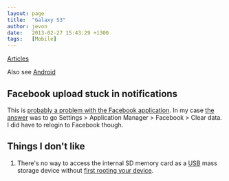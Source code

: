 ```yaml
---
layout: page
title:  "Galaxy S3"
author: jevon
date:   2013-02-27 15:43:29 +1300
tags:   [Mobile]
---
```


[Articles](Articles.md)

Also see [Android](Android.md)

## Facebook upload stuck in notifications

This is <a href="http://forum.xda-developers.com/showthread.php?t=1725570">probably a problem with the Facebook application</a>. In my case <a href="http://forum.xda-developers.com/showpost.php?p=27742800&postcount=5">the answer</a> was to go Settings > Application Manager > Facebook > Clear data. I did have to relogin to Facebook though.

## Things I don't like
1. There's no way to access the internal SD memory card as a [USB](usb.md) mass storage device without <a href="http://www.computerhope.com/forum/index.php?topic=133187.0">first rooting your device</a>.

